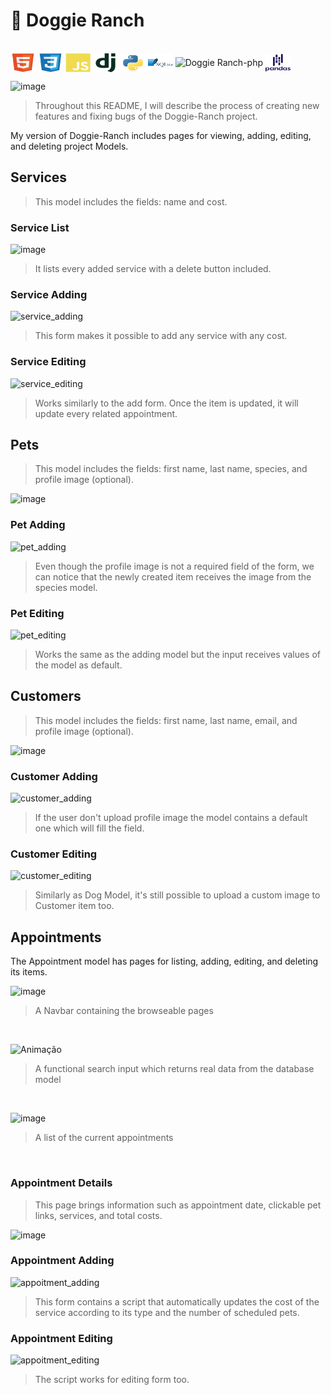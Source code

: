 # 🦴 Doggie Ranch

<div style="display: inline"><br>
    <img align="center" alt="Doggie Ranch-HTML" height="30" width="40" src="https://raw.githubusercontent.com/devicons/devicon/6910f0503efdd315c8f9b858234310c06e04d9c0/icons/html5/html5-original.svg">
    <img align="center" alt="Doggie Ranch-CSS" height="30" width="40" src="https://raw.githubusercontent.com/devicons/devicon/6910f0503efdd315c8f9b858234310c06e04d9c0/icons/css3/css3-original.svg">
    <img align="center" alt="Doggie Ranch-JS" height="30" width="40" src="https://github.com/devicons/devicon/blob/master/icons/javascript/javascript-plain.svg">
    <img align="center" alt="Doggie Ranch-django" height="30" width="40" src="https://github.com/devicons/devicon/blob/master/icons/django/django-plain.svg">
    <img align="center" alt="Doggie Ranch-Python" height="30" width="40" src="https://raw.githubusercontent.com/devicons/devicon/master/icons/python/python-original.svg">
    <img align="center" alt="Doggie Ranch-sqlite" height="30" width="40" src="https://raw.githubusercontent.com/devicons/devicon/6910f0503efdd315c8f9b858234310c06e04d9c0/icons/sqlite/sqlite-original-wordmark.svg" />
    <img align="center" alt="Doggie Ranch-php" height="30" width="40" src="https://cdn.jsdelivr.net/gh/devicons/devicon/icons/tailwindcss/tailwindcss-original.svg" />
    <img align="center" alt="Doggie Ranch-Pandas" height="30" width="40" src="https://raw.githubusercontent.com/devicons/devicon/6910f0503efdd315c8f9b858234310c06e04d9c0/icons/pandas/pandas-plain-wordmark.svg">
</div>
<br />

![image](https://github.com/sandrofilho2000/Doggie-Ranch/assets/75636911/02c2d023-868e-4019-985a-ef3fb7bd70e4)

> Throughout this README, I will describe the process of creating new features and fixing bugs of the Doggie-Ranch project.

My version of Doggie-Ranch includes pages for viewing, adding, editing, and deleting project Models.

## Services

> This model includes the fields: name and cost.

### Service List

![image](https://github.com/sandrofilho2000/Doggie-Ranch/assets/75636911/80aad888-26cf-4dae-bad7-c2bf09b2c1f0)

> It lists every added service with a delete button included.

### Service Adding

![service_adding](https://github.com/sandrofilho2000/Doggie-Ranch/assets/75636911/70d5306b-e5d2-4121-9a9a-6e25cfb192db)

> This form makes it possible to add any service with any cost.

### Service Editing

![service_editing](https://github.com/sandrofilho2000/Doggie-Ranch/assets/75636911/e86ac311-b282-421f-85f0-2e29155b1d18)

> Works similarly to the add form. Once the item is updated, it will update every related appointment.

## Pets

> This model includes the fields: first name, last name, species, and profile image (optional).

![image](https://github.com/sandrofilho2000/Doggie-Ranch/assets/75636911/f04829c0-33a3-4586-a2c0-7f845cb1ae19)

### Pet Adding

![pet_adding](https://github.com/sandrofilho2000/Doggie-Ranch/assets/75636911/45dcb554-4281-42b6-8263-a2562a6031f3)

> Even though the profile image is not a required field of the form, we can notice that the newly created item receives the image from the species model.

### Pet Editing

![pet_editing](https://github.com/sandrofilho2000/Doggie-Ranch/assets/75636911/7a2c14b8-cc50-41b2-bdbb-7b01ddc6fd03)

> Works the same as the adding model but the input receives values of the model as default.

## Customers

> This model includes the fields: first name, last name, email, and profile image (optional).

![image](https://github.com/sandrofilho2000/Doggie-Ranch/assets/75636911/00dfa9f5-1a81-4f6e-85c3-bad096d17781)

### Customer Adding

![customer_adding](https://github.com/sandrofilho2000/Doggie-Ranch/assets/75636911/ed7e3cf8-caa3-4b42-a356-ce520730afe4)

> If the user don't upload profile image the model contains a default one which will fill the field.

### Customer Editing

![customer_editing](https://github.com/sandrofilho2000/Doggie-Ranch/assets/75636911/927d1cd6-2b89-46e3-b146-e89d617a1df7)

> Similarly as Dog Model, it's still possible to upload a custom image to Customer item too. 

## Appointments

The Appointment model has pages for listing, adding, editing, and deleting its items.

![image](https://github.com/sandrofilho2000/Doggie-Ranch/assets/75636911/dfb18a7b-ade8-453c-bfa8-6ef415b3af2a)

> A Navbar containing the browseable pages

<br />

![Animação](https://github.com/sandrofilho2000/Doggie-Ranch/assets/75636911/5479aeb6-37a0-4433-92f3-8b5ba3b32499)

> A functional search input which returns real data from the database model

<br />

![image](https://github.com/sandrofilho2000/Doggie-Ranch/assets/75636911/4c8374dc-f9e8-41d0-83a8-af3ec9625b26)

> A list of the current appointments

<br />

### Appointment Details

> This page brings information such as appointment date, clickable pet links, services, and total costs.

![image](https://github.com/sandrofilho2000/Doggie-Ranch/assets/75636911/86bd4186-17b3-4515-a254-5768b3b81788)

### Appointment Adding

![appoitment_adding](https://github.com/sandrofilho2000/Doggie-Ranch/assets/75636911/a1f12b1d-9d75-455a-8ecf-8bffb73918ee)

> This form contains a script that automatically updates the cost of the service according to its type and the number of scheduled pets.

### Appointment Editing

![appoitment_editing](https://github.com/sandrofilho2000/Doggie-Ranch/assets/75636911/4e2b6eb7-3164-4fec-b941-a42b17f9dc8b)

> The script works for editing form too.
